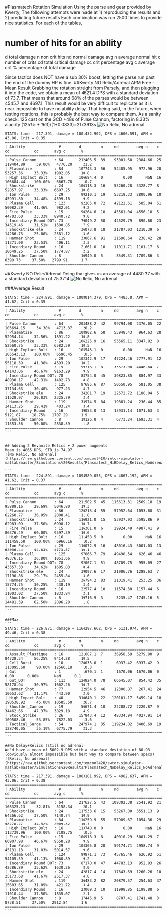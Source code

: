 #Plasmatech Rotation Simulation
Using the parse and gear provided by Kwerty, The following attempts were made at 1) reproducing the results and 2) predicting future results
Each combination was run 2500 times to provide nice statistics. For each of the tables, 

#     number of hits for an ability
d     total damage
n     non crit hits
nd    normal damage
avg n average normal hit
c     number of crits
cd    total critical damage
cc    crit percentage
avg c average crit
%     percentage of total damage

Since tactics does NOT have a sub 30% boost, letting the parse run past the end of the dummy HP is fine.
##Kwerty NO Relic/Adrenal APM Free - Mean Result
Grabbing the rotation straight from Parsely, and then plugging it into the code, we obtain a mean of 4621.4 DPS with a standard deviation of 73.7. 
That means that around 68% of the parses would be between 4545.7 and 4697.1.
This result would be very difficult to replicate as it is near impossible to have no ability delay. That being said, in the future, when testing rotations, this is probably the best way to compare them.
As a sanity check: 125 cast on the GCD +48s of Pulse Cannon, factoring in 8.33% alacrity (125*1.5 + 16*3)/(1+0.0833)=217.3913s
![No Relic, No adrenal](https://raw.githubusercontent.com/tomcool420/swtor-simulator-matlab/master/Simulations%20Results/Plasmatech_NoDelay_NoRelics_Adrenal.png)
```
STATS: time - 217.391, damage = 1001432.902, DPS = 4606.591, APM =  43.06, Crit = 0.35
===============================================================================================================
| Ability               #        d         n     nd        avg n    c    cd           cc       avg c       %
===============================================================================================================
| Pulse Cannon        : 64       212406.5  39    93001.60  2384.66  25  119404.89     39.06%   4776.20     21.2
| Plasmatize          : 84       107743.3  56    54485.95   972.96  28   53257.36     33.33%   1902.05     10.8
| High Implact Bolt   : 16       106684.4  0         0.00      NaN  16  106684.44    100.00%   6667.78     10.7
| Shockstrike         : 24       106118.3  16    53260.28  3328.77  8    52857.97     33.33%   6607.25     10.6
| Ion Pulse           : 29        99210.1  19    53218.33  2800.96  10   45991.80     34.48%   4599.18      9.9
| Plasma Cell         : 123       92205.0  72    42122.61   585.04  51   50082.39     41.46%    982.01      9.2
| Fire Pulse          : 15        90264.6  10    45561.04  4556.10  5    44703.60     33.33%   8940.72      9.0
| Incendiary Round DOT: 73        79049.2  50    44529.79   890.60  23   34519.46     31.51%   1500.85      7.9
| Shockstrike ele     : 24        36073.8  18    21787.03  1210.39  6    14286.73     25.00%   2381.12      3.6
| Hammer Shot         : 119       33067.6  91    21696.64   238.42  28   11371.00     23.53%    406.11      3.3
| Incendiary Round    : 16        21661.0  10    11011.71  1101.17  6    10649.25     37.50%   1774.87      2.2
| Shoulder Cannon     : 8         16949.0  5      8549.31  1709.86  3     8399.73     37.50%   2799.91      1.7
===============================================================================================================
```

##Kwerty NO Relic/Adrenal 
Doing that gives us an average of 4480.37 with a standard deviation of 75.3714
![No Relic, No adrenal](https://raw.githubusercontent.com/tomcool420/swtor-simulator-matlab/master/Simulations%20Results/Plasmatech_Delay_NoRelics_Adrenal.png)


###Average Result
````
STATS: time - 224.891, damage = 1008014.379, DPS = 4483.8, APM =  41.62, Crit = 0.35
===============================================================================================================
| Ability               #        d         n     nd        avg n    c    cd           cc       avg c       %
===============================================================================================================
| Pulse Cannon        : 64       203488.2  42    99794.08  2376.05  22  103694.15     34.38%   4713.37     20.2
| Plasmatize          : 86       108902.6  58    55948.43   964.63  28   52954.14     32.56%   1891.22     10.8
| Shockstrike         : 24       106225.9  16    53565.11  3347.82  8    52660.75     33.33%   6582.59     10.5
| High Implact Bolt   : 16       105543.1  0         0.00      NaN  16  105543.13    100.00%   6596.45     10.5
| Ion Pulse           : 29       102342.9  17    47224.46  2777.91  12   55118.39     41.38%   4593.20     10.2
| Fire Pulse          : 15        99716.1  8     35573.08  4446.64  7    64143.06     46.67%   9163.29      9.9
| Incendiary Round DOT: 78        88754.0  45    39823.85   884.97  33   48930.17     42.31%   1482.73      8.8
| Plasma Cell         : 125       87685.6  87    50550.95   581.05  38   37134.63     30.40%    977.23      8.7
| Shockstrike ele     : 24        34201.7  19    22572.72  1188.04  5    11628.97     20.83%   2325.79      3.4
| Hammer Shot         : 119       33974.5  84    19861.24   236.44  35   14113.25     29.41%    403.24      3.4
| Incendiary Round    : 16        19053.0  13    13931.14  1071.63  3     5121.87     18.75%   1707.29      1.9
| Shoulder Cannon     : 8         18126.8  4      6773.24  1693.31  4    11353.56     50.00%   2838.39      1.8
===============================================================================================================
```


## Adding 2 Revanite Relics + 2 power augments 
Mean is 4865 DPS, STD is 74.97 
![No Relic, No adrenal](https://raw.githubusercontent.com/tomcool420/swtor-simulator-matlab/master/Simulations%20Results/Plasmatech_HiBDelay_Relics_NoAdrenal.png)

```
STATS: time - 224.891, damage = 1094589.055, DPS = 4867.192, APM =  41.62, Crit = 0.37
===============================================================================================================
| Ability               #        d         n     nd        avg n    c    cd           cc       avg c       %
===============================================================================================================
| Pulse Cannon        : 64       211502.5  45   115613.31  2569.18  19   95889.16     29.69%   5046.80     19.3
| Plasmatize          : 86       120213.4  55    57952.64  1053.68  31   62260.77     36.05%   2008.41     11.0
| Shockstrike         : 24       116921.0  15    53937.93  3595.86  9    62983.09     37.50%   6998.12     10.7
| Fire Pulse          : 15       116301.0  6     29924.49  4987.41  9    86376.49     60.00%   9597.39     10.6
| High Implact Bolt   : 16       111458.5  0         0.00      NaN  16  111458.50    100.00%   6966.16     10.2
| Ion Pulse           : 29       110072.9  16    48016.43  3001.03  13   62056.44     44.83%   4773.57     10.1
| Plasma Cell         : 125       97866.7  79    49490.54   626.46  46   48376.15     36.80%   1051.66      8.9
| Incendiary Round DOT: 78        92067.1  51    48709.75   955.09  27   43357.33     34.62%   1605.83      8.4
| Shockstrike ele     : 24        39097.6  17    21906.76  1288.63  7    17190.86     29.17%   2455.84      3.6
| Hammer Shot         : 119       36794.2  83    21019.41   253.25  36   15774.75     30.25%    438.19      3.4
| Incendiary Round    : 16        22577.4  10    11574.38  1157.44  6    11003.02     37.50%   1833.84      2.1
| Shoulder Cannon     : 8         19716.9  3      5235.47  1745.16  5    14481.39     62.50%   2896.28      1.8
===============================================================================================================
```

###Max
```
STATS: time - 226.871, damage = 1164297.662, DPS = 5131.974, APM =  49.46, Crit = 0.38
===============================================================================================================
| Ability               #        d         n     nd        avg n    c    cd           cc       avg c       %
===============================================================================================================
| Assault_Plastique   : 16       121687.1  7     36958.59  5279.80  9    84728.54     56.25%   9414.28     10.5
| Cell_Burst          : 10       120033.0  1      6937.42  6937.42  9   113095.60     90.00%  12566.18     10.3
| Gut                 : 1          1670.1  1      1670.06  1670.06  0        0.00      0.00%       NaN      0.1
| Gut_DOT             : 113      124824.0  78    66645.07   854.42  35   58178.94     30.97%   1662.26     10.7
| Hammer_Shot         : 77        22954.5  46    12300.87   267.41  24   10653.62     31.17%    443.90      2.0
| High_Impact_Bolt    : 40       310640.1  22   120101.17  5459.14  18  190538.92     45.00%  10585.50     26.7
| Shoulder_Cannon     : 19        56671.4  10    22208.72  2220.87  9    34462.66     47.37%   3829.18      4.9
| Stock_Strike        : 26       157843.4  12    48334.94  4027.91  14  109508.46     53.85%   7822.03     13.6
| Tactical_Surge      : 54       247974.1  35   119234.02  3406.69  19  128740.05     35.19%   6775.79     21.3
===============================================================================================================
```

##No Delay+Relics (still no adrenal)
We'd have a mean of 5002.9 DPS with a standard deviation of 80.93 (obviously almost impossible but best way to compare between specs)
![Relic, No adrenal](https://raw.githubusercontent.com/tomcool420/swtor-simulator-matlab/master/Simulations%20Results/Plasmatech_NoDelay_Relics_NoAdrenal.png)
```
STATS: time - 217.391, damage = 1083181.992, DPS = 4982.637, APM =  43.06, Crit = 0.38
===============================================================================================================
| Ability               #        d         n     nd        avg n    c    cd           cc       avg c       %
===============================================================================================================
| Pulse Cannon        : 64       217627.5  43   109302.38  2541.92  21  108325.13     32.81%   5158.34     20.1
| Shockstrike         : 24       117533.6  15    53267.00  3551.13  9    64266.62     37.50%   7140.74     10.9
| Plasmatize          : 84       116259.9  55    57989.67  1054.36  29   58270.27     34.52%   2009.32     10.7
| High Implact Bolt   : 16       113740.0  0         0.00      NaN  16  113739.96    100.00%   7108.75     10.5
| Fire Pulse          : 15       106918.3  8     40010.29  5001.29  7    66907.98     46.67%   9558.28      9.9
| Ion Pulse           : 29       104305.8  20    59174.71  2958.74  9    45131.13     31.03%   5014.57      9.6
| Plasma Cell         : 124       99871.1  73    45765.46   626.92  51   54105.59     41.13%   1060.89      9.2
| Incendiary Round DOT: 73        87170.0  47    44783.13   952.83  26   42386.89     35.62%   1630.26      8.0
| Shockstrike ele     : 24        42817.4  14    17643.69  1260.26  10   25173.68     41.67%   2517.37      4.0
| Hammer Shot         : 119       36483.2  82    20879.57   254.63  37   15603.65     31.09%    421.72      3.4
| Incendiary Round    : 16        23009.3  10    11998.85  1199.88  6    11010.44     37.50%   1835.07      2.1
| Shoulder Cannon     : 8         17445.9  5      8707.41  1741.48  3     8738.51     37.50%   2912.84      1.6
===============================================================================================================
```
